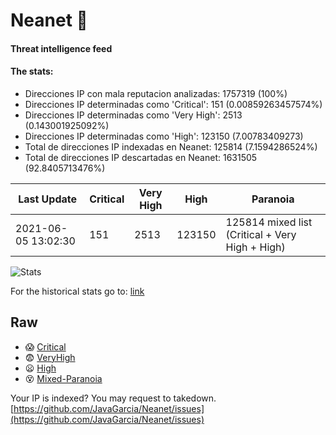 # Neanet :hocho:
#### Threat intelligence feed
#### The stats:

- Direcciones IP con mala reputacion analizadas: 1757319 (100%)
- Direcciones IP determinadas como 'Critical':  151 (0.00859263457574%)
- Direcciones IP determinadas como 'Very High':  2513 (0.143001925092%)
- Direcciones IP determinadas como 'High':  123150 (7.00783409273)
- Total de direcciones IP indexadas en Neanet:  125814 (7.1594286524%)
- Total de direcciones IP descartadas en Neanet:  1631505 (92.8405713476%)

| Last Update | Critical | Very High | High | Paranoia |
| --- | --- | --- | --- | --- |
| 2021-06-05 13:02:30 | 151 | 2513 | 123150 | 125814 mixed list (Critical + Very High + High)|

![Stats](https://docs.google.com/spreadsheets/d/e/2PACX-1vSnaNMIXVabIpDJjufMlzH7poXnshF3mgd8Is1g9ytUEzVsP5my4Trn8f-xkoLLQ38xpL3HtmUexLo6/pubchart?oid=501124687&format=image)

For the historical stats go to: [link](/stats.csv)
## Raw
- :scream: [Critical](https://raw.githubusercontent.com/JavaGarcia/Neanet/master/blacklists/neanet_critical.txt)
- :fearful: [VeryHigh](https://raw.githubusercontent.com/JavaGarcia/Neanet/master/blacklists/neanet_veryHigh.txtt)
- :frowning: [High](https://raw.githubusercontent.com/JavaGarcia/Neanet/master/blacklists/neanet_high.txt)
- :dizzy_face: [Mixed-Paranoia](https://raw.githubusercontent.com/JavaGarcia/Neanet/master/blacklists/neanet_all.txt)


Your IP is indexed? You may request to takedown. [https://github.com/JavaGarcia/Neanet/issues](https://github.com/JavaGarcia/Neanet/issues)


























































































































































































































































































































































































































































































































































































































































































































































































































































































































































































































































































































































































































































































































































































































































































































































































































































































































































































































































































































































































































































































































































































































































































































































































































































































































































































































































































































































































































































































































































































































































































































































































































































































































































































































































































































































































































































































































































































































































































































































































































































































































































































































































































































































































































































































































































































































































































































































































































































































































































































































































































































































































































































































































































































































































































































































































































































































































































































































































































































































































































































































































































































































































































































































































































































































































































































































































































































































































































































































































































































































